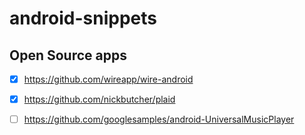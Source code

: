 # android-snippets

## Open Source apps
- [x] https://github.com/wireapp/wire-android
- [x] https://github.com/nickbutcher/plaid
- [ ] https://github.com/googlesamples/android-UniversalMusicPlayer

























